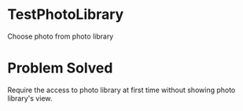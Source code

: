 TestPhotoLibrary
================

Choose photo from photo library


Problem Solved
================

Require the access to photo library at first time without showing photo library's view.


